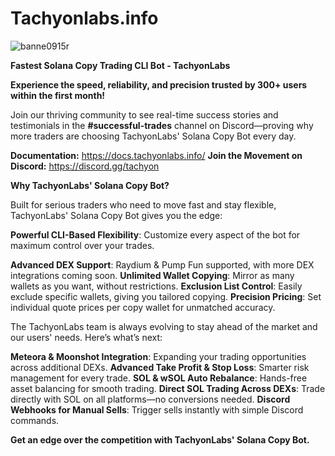 # Tachyonlabs.info

![banne0915r](https://github.com/user-attachments/assets/ead70f69-9124-4dfd-a62c-85d72da7f591)


**Fastest Solana Copy Trading CLI Bot - TachyonLabs**

**Experience the speed, reliability, and precision trusted by 300+ users within the first month!**

Join our thriving community to see real-time success stories and testimonials in the **#successful-trades** channel on Discord—proving why more traders are choosing TachyonLabs' Solana Copy Bot every day.

**Documentation:** https://docs.tachyonlabs.info/
**Join the Movement on Discord:** https://discord.gg/tachyon

**Why TachyonLabs' Solana Copy Bot?**

Built for serious traders who need to move fast and stay flexible, TachyonLabs' Solana Copy Bot gives you the edge:

**Powerful CLI-Based Flexibility**: Customize every aspect of the bot for maximum control over your trades.

**Advanced DEX Support**: Raydium & Pump Fun supported, with more DEX integrations coming soon.
**Unlimited Wallet Copying**: Mirror as many wallets as you want, without restrictions.
**Exclusion List Control**: Easily exclude specific wallets, giving you tailored copying.
**Precision Pricing**: Set individual quote prices per copy wallet for unmatched accuracy.

The TachyonLabs team is always evolving to stay ahead of the market and our users' needs. Here’s what’s next:

**Meteora & Moonshot Integration**: Expanding your trading opportunities across additional DEXs.
**Advanced Take Profit & Stop Loss**: Smarter risk management for every trade.
**SOL & wSOL Auto Rebalance**: Hands-free asset balancing for smooth trading.
**Direct SOL Trading Across DEXs**: Trade directly with SOL on all platforms—no conversions needed.
**Discord Webhooks for Manual Sells**: Trigger sells instantly with simple Discord commands.

**Get an edge over the competition with TachyonLabs' Solana Copy Bot.**
